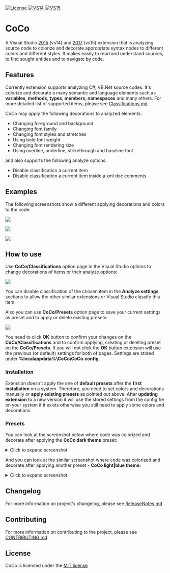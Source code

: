[![License](https://img.shields.io/apm/l/vim-mode.svg?style=flat-square)](LICENSE.txt) [![VS14](https://img.shields.io/badge/Visual%20Studio%20Marketplace%20%7C%20vs14-v2.5.0-orange.svg?style=flat-square)](https://marketplace.visualstudio.com/items?itemName=GeorgeAleksandria.CoCo) [![VS15](https://img.shields.io/badge/Visual%20Studio%20Marketplace%20%7C%20vs15-v2.5.0-orange.svg?style=flat-square)](https://marketplace.visualstudio.com/items?itemName=GeorgeAleksandria.CoCo-19226)

# CoCo
A Visual Studio [2015](https://marketplace.visualstudio.com/items?itemName=GeorgeAleksandria.CoCo) (vs14) and [2017](https://marketplace.visualstudio.com/items?itemName=GeorgeAleksandria.CoCo-19226) (vs15) extension that is analyzing source code to colorize and decorate appropriate syntax nodes to different colors and different styles. It makes easily to read and understand sources, to find sought entities and to navigate by code. 

## Features

Currently extension supports analyzing C#, VB\.Net source codes. It's colorize and decorate a many semantic and language elements such as **variables**, **methods**, **types**, **members**, **namespaces** and many others. For more detailed list of supported items, please see [Classifications.md](https://github.com/GeorgeAlexandria/CoCo/blob/dev/Classifications.md).

CoCo may apply the following decorations to analyzed elements:
* Changing foreground and background
* Changing font family
* Changing font styles and stretches
* Using bold font weight
* Changing font rendering size
* Using overline, underline, strikethrough and baseline font

and also supports the following analyze options:
* Disable classification a current item
* Disable classification a current item inside a xml doc comments

## Examples

The following screenshots show a different applying decorations and colors to the code:

![](https://user-images.githubusercontent.com/13402478/44617734-03017c80-a871-11e8-86ac-5cc4e0c4d73f.png)

![](https://user-images.githubusercontent.com/13402478/44617735-04cb4000-a871-11e8-9f69-52caf1210996.png)

![](https://user-images.githubusercontent.com/13402478/48673969-722cfb00-eb58-11e8-9896-6caa1188ee1d.png)


## How to use 
Use **CoCo/Classifications** option page in the Visual Studio options to change decorations of items or their analyze options:

![](https://user-images.githubusercontent.com/13402478/48673975-83760780-eb58-11e8-9cce-b0a7eb8f05a7.png)


You can disable classification of the chosen item in the **Analyze settings** sections to allow the other similar extensions or Visual Studio classify this item.

Also you can use **CoCo/Presets** option page to save your current settings as preset and to apply or delete existing presets:

![](https://user-images.githubusercontent.com/13402478/44617733-009f2280-a871-11e8-8619-35aadf25f734.png)

You need to click **OK** button to confirm your changes on the **CoCo/Classifications** and 
to confirm applying, creating or deleting preset on the **CoCo/Presets**. If you will not click the **OK** button 
extension will use the previous (or default) settings for both of pages. Settings are stored under **%localappdata%\CoCo\CoCo.config**.

### Installation
Extension doesn't apply the one of **default presets** after the **first installation** on a system. Therefore, you need to set colors and decorations manually or **apply existing presets** as pointed out above. After **updating extension** to a new version it will use the stored settings from the config fie on your system if it exists otherwise you still need to apply some colors and decorations.

### Presets
You can look at the screenshot below where code was colorized and decorate after applying the **CoCo dark theme** preset:

<details>
<summary>Click to expand screenshot</summary>
  
![](https://georgealeksandria.gallerycdn.vsassets.io/extensions/georgealeksandria/coco-19226/1.0/1504035613003/277591/1/DarkExample.PNG)

</details>

And you can look at the similar screenshot where code was colorized and decorate after applying another preset - **CoCo light|blue theme**:

<details>
<summary>Click to expand screenshot</summary>
  
![](https://georgealeksandria.gallerycdn.vsassets.io/extensions/georgealeksandria/coco-19226/1.0/1504035613003/277592/1/LightExample.PNG)

</details>

## Changelog
For more information on project's changelog, please see [ReleaseNotes.md](https://github.com/GeorgeAlexandria/CoCo/blob/dev/ReleaseNotes.md)

## Contributing
For more information on contributing to the project, please see [CONTRIBUTING.md](https://github.com/GeorgeAlexandria/CoCo/blob/dev/CONTRIBUTING.md)

## License

CoCo is licensed under the [MIT license](https://github.com/GeorgeAlexandria/CoCo/blob/dev/LICENSE.txt)